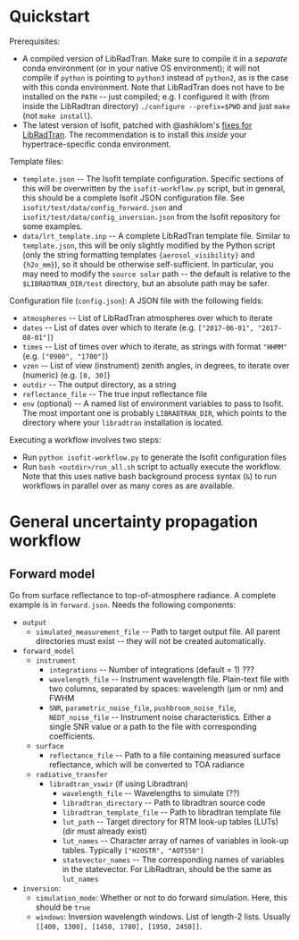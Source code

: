 # Quickstart

Prerequisites:

- A compiled version of LibRadTran. Make sure to compile it in a _separate_ conda environment (or in your native OS environment); it will not compile if `python` is pointing to `python3` instead of `python2`, as is the case with this conda environment. Note that LibRadTran does not have to be installed on the `PATH` -- just compiled; e.g. I configured it with (from inside the LibRadtran directory) `./configure --prefix=$PWD` and just `make` (not `make install`).
- The latest version of Isofit, patched with @ashiklom's [fixes for LibRadTran](https://github.com/ashiklom/isofit/tree/libradtran-fixes). The recommendation is to install this _inside_ your hypertrace-specific conda environment.

Template files:

- `template.json` -- The Isofit template configuration. Specific sections of this will be overwritten by the `isofit-workflow.py` script, but in general, this should be a complete Isofit JSON configuration file. See `isofit/test/data/config_forward.json` and `isofit/test/data/config_inversion.json` from the Isofit repository for some examples.
- `data/lrt_template.inp` -- A complete LibRadTran template file. Similar to `template.json`, this will be only slightly modified by the Python script (only the string formatting templates `{aerosol_visibility}` and `{h2o_mm}`), so it should be otherwise self-sufficient. In particular, you may need to modify the `source solar` path -- the default is relative to the `$LIBRADTRAN_DIR/test` directory, but an absolute path may be safer.

Configuration file (`config.json`): A JSON file with the following fields:

- `atmospheres` -- List of LibRadTran atmospheres over which to iterate
- `dates` -- List of dates over which to iterate (e.g. `["2017-06-01", "2017-08-01"]`)
- `times` -- List of times over which to iterate, as strings with format `"HHMM"` (e.g. `["0900", "1700"]`)
- `vzen` -- List of view (instrument) zenith angles, in degrees, to iterate over (numeric) (e.g. `[0, 30]`)
- `outdir` -- The output directory, as a string
- `reflectance_file` -- The true input reflectance file
- `env` (optional) -- A named list of environment variables to pass to Isofit. The most important one is probably `LIBRADTRAN_DIR`, which points to the directory where your `libradtran` installation is located.

Executing a workflow involves two steps:

- Run `python isofit-workflow.py` to generate the Isofit configuration files
- Run `bash <outdir>/run_all.sh` script to actually execute the workflow. Note that this uses native bash background process syntax (`&`) to run workflows in parallel over as many cores as are available.

# General uncertainty propagation workflow

## Forward model

Go from surface reflectance to top-of-atmosphere radiance.
A complete example is in `forward.json`.
Needs the following components:

- `output`
  - `simulated_measurement_file` -- Path to target output file. All parent directories must exist -- they will not be created automatically.
- `forward_model`
    - `instrument`
        - `integrations` -- Number of integrations (default = 1) ???
        - `wavelength_file` -- Instrument wavelength file. Plain-text file with two columns, separated by spaces: wavelength (μm or nm) and FWHM
        - `SNR`, `parametric_noise_file`, `pushbroom_noise_file`, `NEDT_noise_file` -- Instrument noise characteristics. Either a single SNR value or a path to the file with corresponding coefficients.
    - `surface`
        - `reflectance_file` -- Path to a file containing measured surface reflectance, which will be converted to TOA radiance
    - `radiative_transfer`
        - `libradtran_vswir` (if using Libradtran)
            - `wavelength_file` -- Wavelengths to simulate (??)
            - `libradtran_directory` -- Path to libradtran source code
            - `libradtran_template_file` -- Path to libradtran template file
            - `lut_path` -- Target directory for RTM look-up tables (LUTs) (dir must already exist)
            - `lut_names` -- Character array of names of variables in look-up tables. Typically `["H2OSTR", "AOT550"]`
            - `statevector_names` -- The corresponding names of variables in the statevector. For LibRadtran, should be the same as `lut_names`
- `inversion`:
    - `simulation_mode`: Whether or not to do forward simulation. Here, this should be `true`
    - `windows`: Inversion wavelength windows. List of length-2 lists. Usually `[[400, 1300], [1450, 1780], [1950, 2450]]`.
